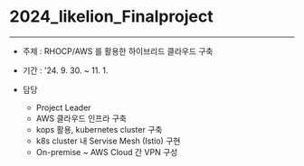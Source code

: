 # 2024_likelion_Finalproject
---
- 주제 : RHOCP/AWS 를 활용한 하이브리드 클라우드 구축
- 기간 : '24. 9. 30. ~ 11. 1.

- 담당
  - Project Leader
  - AWS 클라우드 인프라 구축
  - kops 활용,  kubernetes cluster 구축
  - k8s cluster 내 Servise Mesh (Istio) 구현
  - On-premise ~ AWS Cloud 간 VPN 구성
